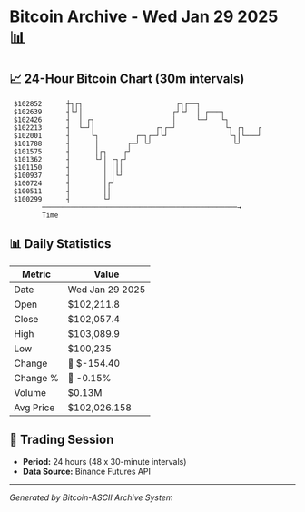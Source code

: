 # Bitcoin Archive - Wed Jan 29 2025 📊

## 📈 24-Hour Bitcoin Chart (30m intervals)

```
 $102852      ┼┐┌┐                       ┌┐┌──┐                
 $102639      ┤└┘│                      ┌┘└┘  │ ┌───┐          
 $102426      ┤  │ ┌┐                   │     └─┘   └┐         
 $102213      ┤  └─┘│               ┌┐┌─┘            └┐ ┌┐   ┌ 
 $102001      ┤     └┐         ┌─┐┌─┘└┘               └┐│└───┘ 
 $101788      ┤      │       ┌─┘ └┘                    └┘      
 $101575      ┤      │┌┐    ┌┘                                 
 $101362      ┤      └┘│ ┌┐┌┘                                  
 $101150      ┤        │ │││                                   
 $100937      ┤        │ │└┘                                   
 $100724      ┤        │┌┘                                     
 $100511      ┤        ││                                      
 $100299      ┤        └┘                                      
        ────────────────────────────────────────────────→
        Time
```

## 📊 Daily Statistics

| Metric | Value |
|--------|-------|
| Date | Wed Jan 29 2025 |
| Open | $102,211.8 |
| Close | $102,057.4 |
| High | $103,089.9 |
| Low | $100,235 |
| Change | 🔴 $-154.40 |
| Change % | 🔴 -0.15% |
| Volume | $0.13M |
| Avg Price | $102,026.158 |

## 📅 Trading Session

- **Period:** 24 hours (48 x 30-minute intervals)
- **Data Source:** Binance Futures API

---
*Generated by Bitcoin-ASCII Archive System*
